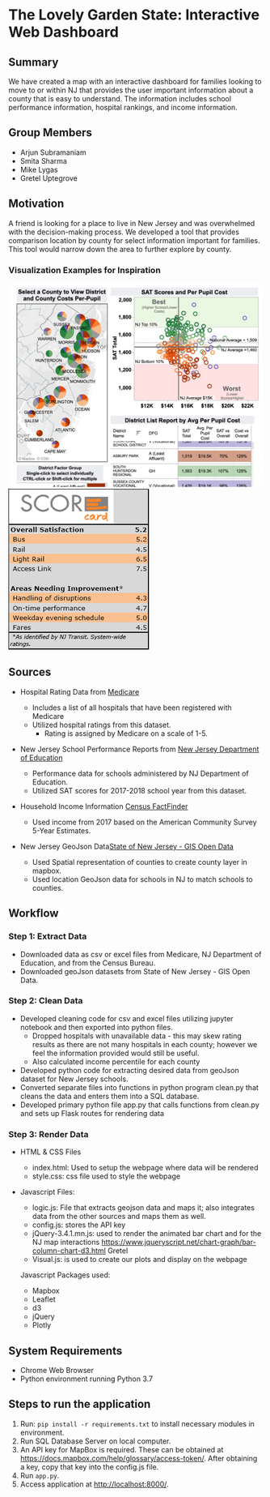 # The Lovely Garden State: Interactive Web Dashboard

## Summary

We have created a map with an interactive dashboard for families looking to move to or within NJ that provides the user important information about a county that is easy to understand. The information includes school performance information, hospital rankings, and income information.

## Group Members

* Arjun Subramaniam
* Smita Sharma
* Mike Lygas
* Gretel Uptegrove

## Motivation

A friend is looking for a place to live in New Jersey and was overwhelmed with the decision-making process. We developed a tool that provides comparison location by county for select information important for families. This tool would narrow down the area to further explore by county.

### Visualization Examples for Inspiration

![New Jersey Dashboard Map](images/NJDashboard.png)
![Transportation Report Card](images/Score_card.png)

## Sources

* Hospital Rating Data from [Medicare](https://data.medicare.gov/Hospital-Compare/Hospital-General-Information/xubh-q36u)
  * Includes a list of all hospitals that have been registered with Medicare
  * Utilized hospital ratings from this dataset.
    * Rating is assigned by Medicare on a scale of 1-5.

* New Jersey School Performance Reports from [New Jersey Department of Education](https://rc.doe.state.nj.us/ReportsDatabase.aspx)
  * Performance data for schools administered by NJ Department of Education.
  * Utilized SAT scores for 2017-2018 school year from this dataset.

* Household Income Information [Census FactFinder](https://factfinder.census.gov/faces/nav/jsf/pages/index.xhtml)
  * Used income from 2017 based on the American Community Survey 5-Year Estimates.

* New Jersey GeoJson Data[State of New Jersey - GIS Open Data](https://njogis-newjersey.opendata.arcgis.com)
  * Used Spatial representation of counties to create county layer in mapbox.
  * Used location GeoJson data for schools in NJ to match schools to counties.

## Workflow

### Step 1: Extract Data

* Downloaded data as csv or excel files from Medicare, NJ Department of Education, and from the Census Bureau.
* Downloaded geoJson datasets from State of New Jersey - GIS Open Data.

### Step 2: Clean Data

* Developed cleaning code for csv and excel files utilizing jupyter notebook and then exported into python files.
  * Dropped hospitals with unavailable data - this may skew rating results as there are not many hospitals in each county; however we feel the information provided would still be useful.
  * Also calculated income percentile for each county
* Developed python code for extracting desired data from geoJson dataset for New Jersey schools.
* Converted separate files into functions in python program clean.py that cleans the data and enters them into a SQL database.
* Developed primary python file app.py that calls functions from clean.py and sets up Flask routes for rendering data

<!-- Not sure if schema should be here or elsewhere -->

### Step 3: Render Data

* HTML & CSS Files
  * index.html: Used to setup the webpage where data will be rendered
  * style.css: css file used to style the webpage 

* Javascript Files:
  * logic.js: File that extracts geojson data and maps it; also integrates data from the other sources and maps them as well.
  * config.js: stores the API key
  * jQuery-3.4.1.mn.js: used to render the animated bar chart and for the NJ map interactions
    https://www.jqueryscript.net/chart-graph/bar-column-chart-d3.html Gretel
  * Visual.js: is used to create our plots and display on the webpage 

  Javascript Packages used:
  * Mapbox
  * Leaflet
  * d3
  * jQuery
  * Plotly

## System Requirements

* Chrome Web Browser
* Python environment running Python 3.7

## Steps to run the application

1. Run: `pip install -r requirements.txt` to install necessary modules in environment.
2. Run SQL Database Server on local computer.
3. An API key for MapBox is required. These can be obtained at <https://docs.mapbox.com/help/glossary/access-token/>. After obtaining a key, copy that key into the config.js file.
4. Run `app.py`.
5. Access application at <http://localhost:8000/>.

